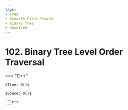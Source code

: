 ```yaml
---
tags:
- Tree
- Breadth-First Search
- Binary Tree
- Unsolved
---
```



# 102. Binary Tree Level Order Traversal

=== "C++"

    $Time: O()$

    $Space: O()$

    ```c++
    ```
